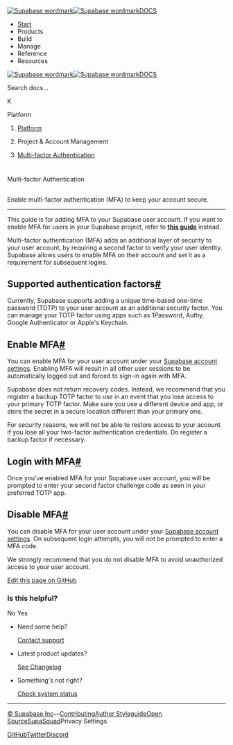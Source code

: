 [![Supabase wordmark](https://supabase.com/docs/_next/image?url=%2Fdocs%2Fsupabase-dark.svg&w=256&q=75&dpl=dpl_5BYG5BkQhU19GEfZfhcgAbeGcRQo)![Supabase wordmark](https://supabase.com/docs/_next/image?url=%2Fdocs%2Fsupabase-light.svg&w=256&q=75&dpl=dpl_5BYG5BkQhU19GEfZfhcgAbeGcRQo)DOCS](https://supabase.com/docs)

-   [Start](https://supabase.com/docs/guides/getting-started)
-   Products
-   Build
-   Manage
-   Reference
-   Resources

[![Supabase wordmark](https://supabase.com/docs/_next/image?url=%2Fdocs%2Fsupabase-dark.svg&w=256&q=75&dpl=dpl_5BYG5BkQhU19GEfZfhcgAbeGcRQo)![Supabase wordmark](https://supabase.com/docs/_next/image?url=%2Fdocs%2Fsupabase-light.svg&w=256&q=75&dpl=dpl_5BYG5BkQhU19GEfZfhcgAbeGcRQo)DOCS](https://supabase.com/docs)

Search docs...

K

Platform

1.  [Platform](https://supabase.com/docs/guides/platform)

3.  Project & Account Management

5.  [Multi-factor Authentication](https://supabase.com/docs/guides/platform/multi-factor-authentication)

# 

Multi-factor Authentication

## 

Enable multi-factor authentication (MFA) to keep your account secure.

* * *

This guide is for adding MFA to your Supabase user account. If you want to enable MFA for users in your Supabase project, refer to [**this guide**](https://supabase.com/docs/guides/auth/auth-mfa) instead.

Multi-factor authentication (MFA) adds an additional layer of security to your user account, by requiring a second factor to verify your user identity. Supabase allows users to enable MFA on their account and set it as a requirement for subsequent logins.

## Supported authentication factors[#](#supported-authentication-factors)

Currently, Supabase supports adding a unique time-based one-time password (TOTP) to your user account as an additional security factor. You can manage your TOTP factor using apps such as 1Password, Authy, Google Authenticator or Apple's Keychain.

## Enable MFA[#](#enable-mfa)

You can enable MFA for your user account under your [Supabase account settings](https://supabase.com/dashboard/account/security). Enabling MFA will result in all other user sessions to be automatically logged out and forced to sign-in again with MFA.

Supabase does not return recovery codes. Instead, we recommend that you register a backup TOTP factor to use in an event that you lose access to your primary TOTP factor. Make sure you use a different device and app, or store the secret in a secure location different than your primary one.

For security reasons, we will not be able to restore access to your account if you lose all your two-factor authentication credentials. Do register a backup factor if necessary.

## Login with MFA[#](#login-with-mfa)

Once you've enabled MFA for your Supabase user account, you will be prompted to enter your second factor challenge code as seen in your preferred TOTP app.

## Disable MFA[#](#disable-mfa)

You can disable MFA for your user account under your [Supabase account settings](https://supabase.com/dashboard/account/security). On subsequent login attempts, you will not be prompted to enter a MFA code.

We strongly recommend that you do not disable MFA to avoid unauthorized access to your user account.

[Edit this page on GitHub](https://github.com/supabase/supabase/blob/master/apps/docs/content/guides/platform/multi-factor-authentication.mdx)

### Is this helpful?

No Yes

-   Need some help?
    
    [Contact support](https://supabase.com/support)
-   Latest product updates?
    
    [See Changelog](https://supabase.com/changelog)
-   Something's not right?
    
    [Check system status](https://status.supabase.com/)

* * *

[© Supabase Inc](https://supabase.com/)—[Contributing](https://github.com/supabase/supabase/blob/master/apps/docs/DEVELOPERS.md)[Author Styleguide](https://github.com/supabase/supabase/blob/master/apps/docs/CONTRIBUTING.md)[Open Source](https://supabase.com/open-source)[SupaSquad](https://supabase.com/supasquad)Privacy Settings

[GitHub](https://github.com/supabase/supabase)[Twitter](https://twitter.com/supabase)[Discord](https://discord.supabase.com/)